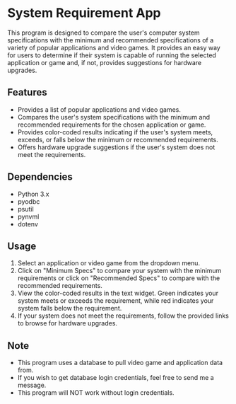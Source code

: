 # System Requirement App

This program is designed to compare the user's computer system specifications with the minimum and recommended specifications of a variety of popular applications and video games. It provides an easy way for users to determine if their system is capable of running the selected application or game and, if not, provides suggestions for hardware upgrades.

## Features

* Provides a list of popular applications and video games.
* Compares the user's system specifications with the minimum and recommended requirements for the chosen application or game.
* Provides color-coded results indicating if the user's system meets, exceeds, or falls below the minimum or recommended requirements.
* Offers hardware upgrade suggestions if the user's system does not meet the requirements.

## Dependencies

* Python 3.x
* pyodbc
* psutil
* pynvml
* dotenv

## Usage

1. Select an application or video game from the dropdown menu.
2. Click on "Minimum Specs" to compare your system with the minimum requirements or click on "Recommended Specs" to compare with the recommended requirements.
3. View the color-coded results in the text widget. Green indicates your system meets or exceeds the requirement, while red indicates your system falls below the requirement.
4. If your system does not meet the requirements, follow the provided links to browse for hardware upgrades.

## Note

* This program uses a database to pull video game and application data from.
* If you wish to get database login credentials, feel free to send me a message.
* This program will NOT work without login credentials.
